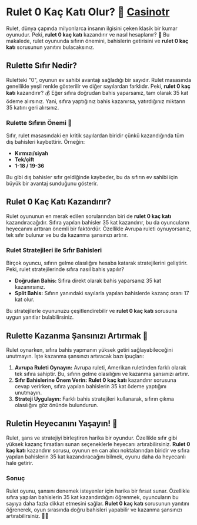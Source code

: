 # Rulet 0 Kaç Katı Olur? 🎰 [Casinotr](https://casinotr.link/gWCRZ4)

Rulet, dünya çapında milyonlarca insanın ilgisini çeken klasik bir kumar oyunudur. Peki, **rulet 0 kaç katı** kazandırır ve nasıl hesaplanır? 🎲 Bu makalede, rulet oyununda sıfırın önemini, bahislerin getirisini ve **rulet 0 kaç katı** sorusunun yanıtını bulacaksınız.

## Rulette Sıfır Nedir?

Ruletteki "0", oyunun ev sahibi avantajı sağladığı bir sayıdır. Rulet masasında genellikle yeşil renkle gösterilir ve diğer sayılardan farklıdır. Peki, **rulet 0 kaç katı** kazandırır? 💰 Eğer sıfıra doğrudan bahis yaparsanız, tam olarak 35 kat ödeme alırsınız. Yani, sıfıra yaptığınız bahis kazanırsa, yatırdığınız miktarın 35 katını geri alırsınız.

### Rulette Sıfırın Önemi 🎯

Sıfır, rulet masasındaki en kritik sayılardan biridir çünkü kazandığında tüm dış bahisleri kaybettirir. Örneğin:

- **Kırmızı/siyah**
- **Tek/çift**
- **1-18 / 19-36**

Bu gibi dış bahisler sıfır geldiğinde kaybeder, bu da sıfırın ev sahibi için büyük bir avantaj sunduğunu gösterir.

## Rulet 0 Kaç Katı Kazandırır?

Rulet oyununun en merak edilen sorularından biri de **rulet 0 kaç katı** kazandıracağıdır. Sıfıra yapılan bahisler 35 kat kazandırır, bu da oyuncuların heyecanını arttıran önemli bir faktördür. Özellikle Avrupa ruleti oynuyorsanız, tek sıfır bulunur ve bu da kazanma şansınızı artırır.

### Rulet Stratejileri ile Sıfır Bahisleri

Birçok oyuncu, sıfırın gelme olasılığını hesaba katarak stratejilerini geliştirir. Peki, rulet stratejilerinde sıfıra nasıl bahis yapılır?

- **Doğrudan Bahis:** Sıfıra direkt olarak bahis yaparsanız 35 kat kazanırsınız.
- **Split Bahis:** Sıfırın yanındaki sayılarla yapılan bahislerde kazanç oranı 17 kat olur.

Bu stratejilerle oyununuzu çeşitlendirebilir ve **rulet 0 kaç katı** sorusuna uygun yanıtlar bulabilirsiniz.

## Rulette Kazanma Şansınızı Artırmak 🎲

Rulet oynarken, sıfıra bahis yapmanın yüksek getiri sağlayabileceğini unutmayın. İşte kazanma şansınızı artıracak bazı ipuçları:

1. **Avrupa Ruleti Oynayın:** Avrupa ruleti, Amerikan ruletinden farklı olarak tek sıfıra sahiptir. Bu, sıfırın gelme olasılığını ve kazanma şansınızı artırır.
2. **Sıfır Bahislerine Önem Verin:** **Rulet 0 kaç katı** kazandırır sorusuna cevap verirken, sıfıra yapılan bahislerin 35 kat ödeme yaptığını unutmayın.
3. **Strateji Uygulayın:** Farklı bahis stratejileri kullanarak, sıfırın çıkma olasılığını göz önünde bulundurun.

## Ruletin Heyecanını Yaşayın! 🎉

Rulet, şans ve stratejiyi birleştiren harika bir oyundur. Özellikle sıfır gibi yüksek kazanç fırsatları sunan seçeneklerle heyecanı artırabilirsiniz. **Rulet 0 kaç katı** kazandırır sorusu, oyunun en can alıcı noktalarından biridir ve sıfıra yapılan bahislerin 35 kat kazandıracağını bilmek, oyunu daha da heyecanlı hale getirir.

### Sonuç

Rulet oyunu, şansını denemek isteyenler için harika bir fırsat sunar. Özellikle sıfıra yapılan bahislerin 35 kat kazandırdığını öğrenmek, oyuncuların bu sayıya daha fazla dikkat etmesini sağlar. **Rulet 0 kaç katı** sorusunun yanıtını öğrenerek, oyun sırasında doğru bahisleri yapabilir ve kazanma şansınızı artırabilirsiniz. 🎲🎉

